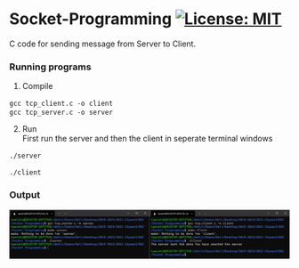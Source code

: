 # Socket-Programming [![License: MIT](https://img.shields.io/badge/License-MIT-yellow.svg)](https://opensource.org/licenses/MIT)
C code for sending message from Server to Client.
### Running programs
1. Compile
  ```
  gcc tcp_client.c -o client
  gcc tcp_server.c -o server
  ```
2. Run<br>
  First run the server and then the client in seperate terminal windows
  ```
  ./server
  ```
  ```
  ./client
  ```
### Output
![image](https://github.com/Tawishi/Socket-Programming/blob/Caesar-ciper/Images/nsc1.jpg)
